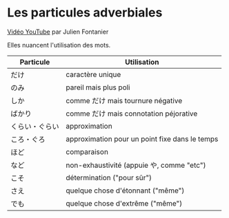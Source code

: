 # Les particules adverbiales

[Vidéo YouTube](https://www.youtube.com/watch?v=WhM9TT9UUUo) par Julien Fontanier

Elles nuancent l'utilisation des mots.

| Particule | Utilisation                                    |
| --------- | ---------------------------------------------- |
| だけ        | caractère unique                               |
| のみ        | pareil mais plus poli                          |
| しか        | comme だけ mais tournure négative                 |
| ばかり       | comme だけ mais connotation péjorative           |
| くらい・ぐらい   | approximation                                  |
| ころ・ぐろ     | approximation pour un point fixe dans le temps |
| ほど        | comparaison                                    |
| など        | non-exhaustivité (appuie や, comme "etc")      |
| こそ        | détermination ("pour sûr")                     |
| さえ        | quelque chose d'étonnant ("même")              |
| でも        | quelque chose d'extrême ("même")               |